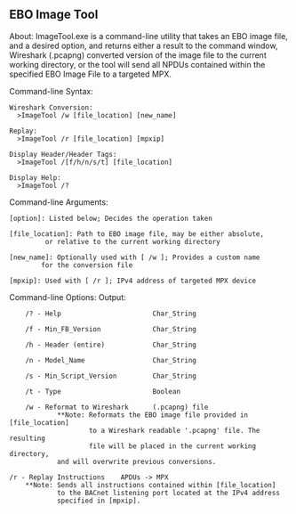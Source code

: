 EBO Image Tool
-------------------

About:
	ImageTool.exe is a command-line utility that takes an EBO image 
	file, and a desired option, and returns either a result to the 
	command window, Wireshark (.pcapng) converted version of 
	the image file to the current working directory, or the tool will
	send all NPDUs contained within the specified EBO Image File to a
	targeted MPX.

Command-line Syntax:

	Wireshark Conversion:
	  >ImageTool /w [file_location] [new_name]

	Replay:
	  >ImageTool /r [file_location] [mpxip]

	Display Header/Header Tags:
	  >ImageTool /[f/h/n/s/t] [file_location]

	Display Help:
	  >ImageTool /?

Command-line Arguments:
	
	[option]: Listed below; Decides the operation taken
	
	[file_location]: Path to EBO image file, may be either absolute, 
			 or relative to the current working directory
	
	[new_name]: Optionally used with [ /w ]; Provides a custom name
		    for the conversion file
	
	[mpxip]: Used with [ /r ]; IPv4 address of targeted MPX device

Command-line Options:                	Output:

    	/? - Help                       Char_String

     	/f - Min_FB_Version             Char_String

     	/h - Header (entire)            Char_String

     	/n - Model_Name                 Char_String

     	/s - Min_Script_Version         Char_String

     	/t - Type                       Boolean

     	/w - Reformat to Wireshark      (.pcapng) file
             	**Note: Reformats the EBO image file provided in [file_location]
                     	to a Wireshark readable '.pcapng' file. The resulting
                     	file will be placed in the current working directory,
		     	and will overwrite previous conversions.
	
	/r - Replay Instructions	APDUs -> MPX
		**Note: Sends all instructions contained within [file_location]
		     	to the BACnet listening port located at the IPv4 address
		     	specified in [mpxip].
